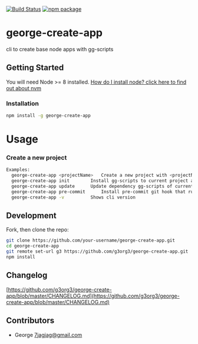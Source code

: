 [![Build Status][travis]][travis-url]
[![npm package][npm-image]](npm-url)
# george-create-app
cli to create base node apps with gg-scripts

## Getting Started
You will need Node >= 8 installed. [How do I install node? click here to find out about nvm](https://github.com/creationix/nvm#installation)

### Installation
```sh
npm install -g george-create-app
```

# Usage
### Create a new project
```sh
Examples:
  george-create-app <projectName>	Create a new project with <projectName>.
  george-create-app init		Install gg-scripts to current project and adds basics files like README, gitignore, etc.
  george-create-app update		Update dependency gg-scripts of current project
  george-create-app pre-commit		Install pre-commit git hook that runs prettier before any commit
  george-create-app -v			Shows cli version
```

## Development
Fork, then clone the repo:
```sh
git clone https://github.com/your-username/george-create-app.git
cd george-create-app
git remote set-url g3 https://github.com/g3org3/george-create-app.git
npm install
```

## Changelog
[https://github.com/g3org3/george-create-app/blob/master/CHANGELOG.md](https://github.com/g3org3/george-create-app/blob/master/CHANGELOG.md)

## Contributors
* George <7jagjag@gmail.com>

[travis]: https://travis-ci.org/g3org3/george-create-app.svg?branch=master
[travis-url]: https://travis-ci.org/g3org3/george-create-app
[npm-image]: https://img.shields.io/npm/v/george-create-app.svg?style=flat-square
[npm-url]: https://www.npmjs.org/package/george-create-app

